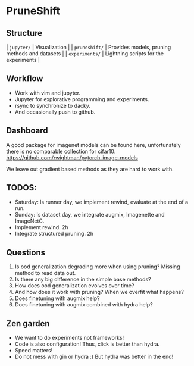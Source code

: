 # PruneShift

## Structure

| `jupyter/` | Visualization |
| `pruneshift/` | Provides models, pruning methods and datasets |
| `experiments/` | Lightning scripts for the experiments |

## Workflow
 - Work with vim and jupyter.
 - Jupyter for explorative programming and experiments.
 - rsync to synchronize to dacky.
 - And occasionally push to github.

## Dashboard
A good package for imagenet models can be found here, unfortunately there is no comparable collection for cifar10:
    https://github.com/rwightman/pytorch-image-models

We leave out gradient based methods as they are hard to work with.

## TODOS:
- Saturday: Is runner day, we implement rewind, evaluate at the end of a run.
- Sunday: Is dataset day, we integrate augmix, Imagenette and ImageNetC.
- Implement rewind. 2h
- Integrate structured pruning. 2h



## Questions
1. Is ood generalization degrading more when using pruning? Missing method to read data out.
2. Is there any big difference in the simple base methods?
3. How does ood generalization evolves over time?
4. And how does it work with pruning? When we overfit what happens?
5. Does finetuning with augmix help?
6. Does finetuning with augmix combined with hydra help?


## Zen garden
- We want to do experiments not frameworks!
- Code is also configuration! Thus, click is better than hydra.
- Speed matters!
- Do not mess with gin or hydra :) But hydra was better in the end!
